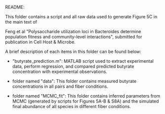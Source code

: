 README:

This folder contains a script and all raw data used to generate Figure 5C in the main text of 

Feng et al "Polysaccharide utilization loci in Bacteroides determine population fitness and community-level interactions", submitted for publication in Cell Host & Microbe.

A brief description of each items in this folder can be found below:

- "butyrate_prediction.m": MATLAB script used to extract experimental data, perform regression, and compared predicted butyrate concentration with experimental observations.

- folder named "data": This folder contains measured butyrate concentrations in all pairs and fiber conditions.

- folder named "MCMC_fit": This folder contains inferred parameters from MCMC (generated by scripts for Figures 5A-B & S8A) and the simulated final abundance of all species in different fiber conditions. 
